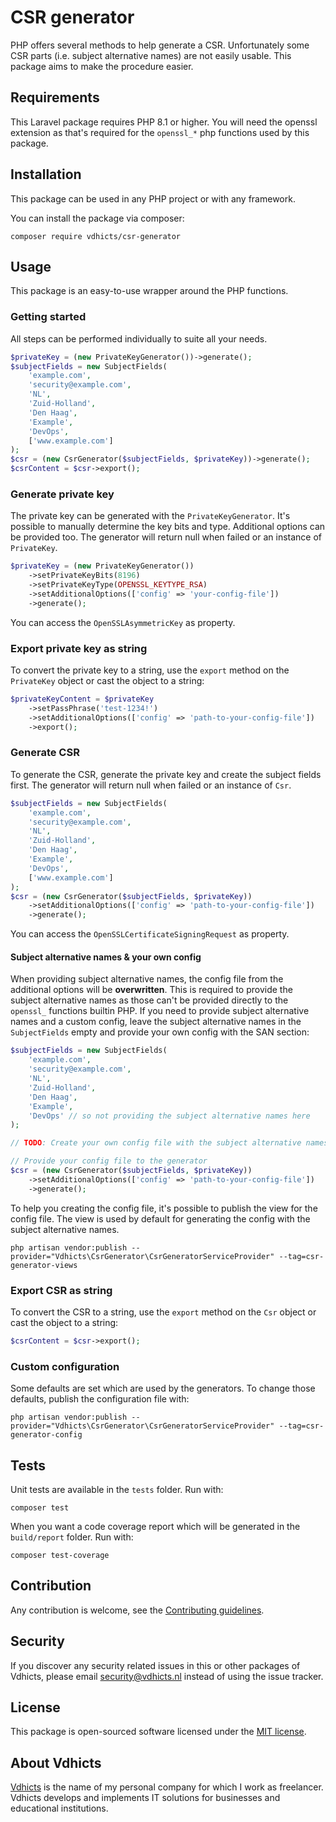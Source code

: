 # CSR generator

PHP offers several methods to help generate a CSR. Unfortunately some CSR parts (i.e. subject alternative names) are
not easily usable. This package aims to make the procedure easier.

## Requirements

This Laravel package requires PHP 8.1 or higher. You will need the openssl extension as that's required for the `openssl_*` 
php functions used by this package.

## Installation

This package can be used in any PHP project or with any framework.

You can install the package via composer:

`composer require vdhicts/csr-generator`

## Usage

This package is an easy-to-use wrapper around the PHP functions.

### Getting started

All steps can be performed individually to suite all your needs.

```php
$privateKey = (new PrivateKeyGenerator())->generate();
$subjectFields = new SubjectFields(
    'example.com',
    'security@example.com',
    'NL',
    'Zuid-Holland',
    'Den Haag',
    'Example',
    'DevOps',
    ['www.example.com']
);
$csr = (new CsrGenerator($subjectFields, $privateKey))->generate();
$csrContent = $csr->export();
```

### Generate private key

The private key can be generated with the `PrivateKeyGenerator`. It's possible to manually determine the key bits and 
type. Additional options can be provided too. The generator will return null when failed or an instance of `PrivateKey`.

```php
$privateKey = (new PrivateKeyGenerator())
    ->setPrivateKeyBits(8196)
    ->setPrivateKeyType(OPENSSL_KEYTYPE_RSA)
    ->setAdditionalOptions(['config' => 'your-config-file'])
    ->generate();
```

You can access the `OpenSSLAsymmetricKey` as property.

### Export private key as string

To convert the private key to a string, use the `export` method on the `PrivateKey` object or cast the object to a 
string:

```php
$privateKeyContent = $privateKey
    ->setPassPhrase('test-1234!')
    ->setAdditionalOptions(['config' => 'path-to-your-config-file'])
    ->export();
```

### Generate CSR

To generate the CSR, generate the private key and create the subject fields first. The generator will return null when 
failed or an instance of `Csr`.

```php
$subjectFields = new SubjectFields(
    'example.com',
    'security@example.com',
    'NL',
    'Zuid-Holland',
    'Den Haag',
    'Example',
    'DevOps',
    ['www.example.com']
);
$csr = (new CsrGenerator($subjectFields, $privateKey))
    ->setAdditionalOptions(['config' => 'path-to-your-config-file'])
    ->generate();
```

You can access the `OpenSSLCertificateSigningRequest` as property.

#### Subject alternative names & your own config

When providing subject alternative names, the config file from the additional options will be **overwritten**. This is 
required to provide the subject alternative names as those can't be provided directly to the `openssl_` functions 
builtin PHP. If you need to provide subject alternative names and a custom config, leave the subject alternative names 
in the `SubjectFields` empty and provide your own config with the SAN section:

```php
$subjectFields = new SubjectFields(
    'example.com',
    'security@example.com',
    'NL',
    'Zuid-Holland',
    'Den Haag',
    'Example',
    'DevOps' // so not providing the subject alternative names here
);

// TODO: Create your own config file with the subject alternative names

// Provide your config file to the generator
$csr = (new CsrGenerator($subjectFields, $privateKey))
    ->setAdditionalOptions(['config' => 'path-to-your-config-file'])
    ->generate();
```

To help you creating the config file, it's possible to publish the view for the config file. The view is used by default 
for generating the config with the subject alternative names.

```
php artisan vendor:publish --provider="Vdhicts\CsrGenerator\CsrGeneratorServiceProvider" --tag=csr-generator-views
```

### Export CSR as string

To convert the CSR to a string, use the `export` method on the `Csr` object or cast the object to a string:

```php
$csrContent = $csr->export();
```

### Custom configuration

Some defaults are set which are used by the generators. To change those defaults, publish the configuration file with:

```
php artisan vendor:publish --provider="Vdhicts\CsrGenerator\CsrGeneratorServiceProvider" --tag=csr-generator-config
```

## Tests

Unit tests are available in the `tests` folder. Run with:

`composer test`

When you want a code coverage report which will be generated in the `build/report` folder. Run with:

`composer test-coverage`

## Contribution

Any contribution is welcome, see the [Contributing guidelines](CONTRIBUTING.md).

## Security

If you discover any security related issues in this or other packages of Vdhicts, please email security@vdhicts.nl 
instead of using the issue tracker.

## License

This package is open-sourced software licensed under the [MIT license](http://opensource.org/licenses/MIT).

## About Vdhicts

[Vdhicts](https://www.vdhicts.nl) is the name of my personal company for which I work as freelancer. Vdhicts develops
and implements IT solutions for businesses and educational institutions.

